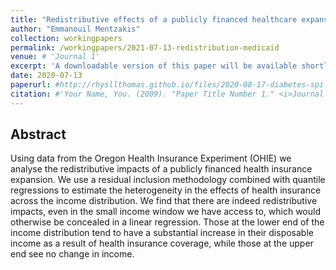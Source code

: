 ```yaml
---
title: "Redistributive effects of a publicly financed healthcare expansion"
author: "Emmanouil Mentzakis"
collection: workingpapers
permalink: /workingpapers/2021-07-13-redistribution-medicaid
venue: # 'Journal 1'
excerpt: 'A downloadable version of this paper will be available shortly.'
date: 2020-07-13
paperurl: #http://rhysllthomas.github.io/files/2020-08-17-diabetes-spillover.pdf
citation: #'Your Name, You. (2009). "Paper Title Number 1." <i>Journal 1</i>. 1(1).'
---
```


## Abstract

Using data from the Oregon Health Insurance Experiment (OHIE) we analyse the redistributive impacts of a publicly financed health insurance expansion. We use a residual inclusion methodology combined with quantile regressions to estimate the heterogeneity in the effects of health insurance across the income distribution. We find that there are indeed redistributive impacts, even in the small income window we have access to, which would otherwise be concealed in a linear regression. Those at the lower end of the income distribution tend to have a substantial increase in their disposable income as a result of health insurance coverage, while those at the upper end see no change in income.
